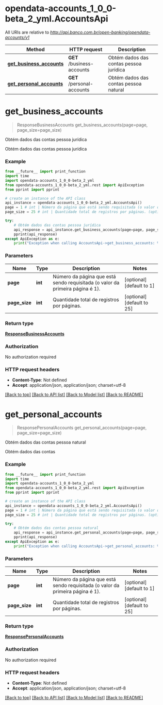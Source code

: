 # opendata-accounts_1_0_0-beta_2_yml.AccountsApi

All URIs are relative to *http://api.banco.com.br/open-banking/opendata-accounts/v1*

Method | HTTP request | Description
------------- | ------------- | -------------
[**get_business_accounts**](AccountsApi.md#get_business_accounts) | **GET** /business-accounts | Obtém dados das contas pessoa jurídica
[**get_personal_accounts**](AccountsApi.md#get_personal_accounts) | **GET** /personal-accounts | Obtém dados das contas pessoa natural

# **get_business_accounts**
> ResponseBusinessAccounts get_business_accounts(page=page, page_size=page_size)

Obtém dados das contas pessoa jurídica

Obtém dados das contas pessoa jurídica

### Example
```python
from __future__ import print_function
import time
import opendata-accounts_1_0_0-beta_2_yml
from opendata-accounts_1_0_0-beta_2_yml.rest import ApiException
from pprint import pprint

# create an instance of the API class
api_instance = opendata-accounts_1_0_0-beta_2_yml.AccountsApi()
page = 1 # int | Número da página que está sendo requisitada (o valor da primeira página é 1). (optional) (default to 1)
page_size = 25 # int | Quantidade total de registros por páginas. (optional) (default to 25)

try:
    # Obtém dados das contas pessoa jurídica
    api_response = api_instance.get_business_accounts(page=page, page_size=page_size)
    pprint(api_response)
except ApiException as e:
    print("Exception when calling AccountsApi->get_business_accounts: %s\n" % e)
```

### Parameters

Name | Type | Description  | Notes
------------- | ------------- | ------------- | -------------
 **page** | **int**| Número da página que está sendo requisitada (o valor da primeira página é 1). | [optional] [default to 1]
 **page_size** | **int**| Quantidade total de registros por páginas. | [optional] [default to 25]

### Return type

[**ResponseBusinessAccounts**](ResponseBusinessAccounts.md)

### Authorization

No authorization required

### HTTP request headers

 - **Content-Type**: Not defined
 - **Accept**: application/json, application/json; charset=utf-8

[[Back to top]](#) [[Back to API list]](../README.md#documentation-for-api-endpoints) [[Back to Model list]](../README.md#documentation-for-models) [[Back to README]](../README.md)

# **get_personal_accounts**
> ResponsePersonalAccounts get_personal_accounts(page=page, page_size=page_size)

Obtém dados das contas pessoa natural

Obtém dados das contas

### Example
```python
from __future__ import print_function
import time
import opendata-accounts_1_0_0-beta_2_yml
from opendata-accounts_1_0_0-beta_2_yml.rest import ApiException
from pprint import pprint

# create an instance of the API class
api_instance = opendata-accounts_1_0_0-beta_2_yml.AccountsApi()
page = 1 # int | Número da página que está sendo requisitada (o valor da primeira página é 1). (optional) (default to 1)
page_size = 25 # int | Quantidade total de registros por páginas. (optional) (default to 25)

try:
    # Obtém dados das contas pessoa natural
    api_response = api_instance.get_personal_accounts(page=page, page_size=page_size)
    pprint(api_response)
except ApiException as e:
    print("Exception when calling AccountsApi->get_personal_accounts: %s\n" % e)
```

### Parameters

Name | Type | Description  | Notes
------------- | ------------- | ------------- | -------------
 **page** | **int**| Número da página que está sendo requisitada (o valor da primeira página é 1). | [optional] [default to 1]
 **page_size** | **int**| Quantidade total de registros por páginas. | [optional] [default to 25]

### Return type

[**ResponsePersonalAccounts**](ResponsePersonalAccounts.md)

### Authorization

No authorization required

### HTTP request headers

 - **Content-Type**: Not defined
 - **Accept**: application/json, application/json; charset=utf-8

[[Back to top]](#) [[Back to API list]](../README.md#documentation-for-api-endpoints) [[Back to Model list]](../README.md#documentation-for-models) [[Back to README]](../README.md)

